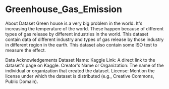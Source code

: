 # Greenhouse_Gas_Emission

About Dataset
Green house is a very big problem in the world. It's increasing the temperature of the world. These happen because of different types of gas release by different industries in the world. This dataset contain data of different industry and types of gas release by those industry in different region in the earth. This dataset also contain some ISO test to measure the effect.


Data Acknowledgements
Dataset Name: 
Kaggle Link: A direct link to the dataset's page on Kaggle.
Creator's Name or Organization: The name of the individual or organization that created the dataset.
License: Mention the license under which the dataset is distributed (e.g., Creative Commons, Public Domain).
